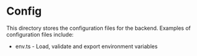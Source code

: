 # Config

This directory stores the configuration files for the backend. Examples of configuration files include:

- env.ts - Load, validate and export environment variables
